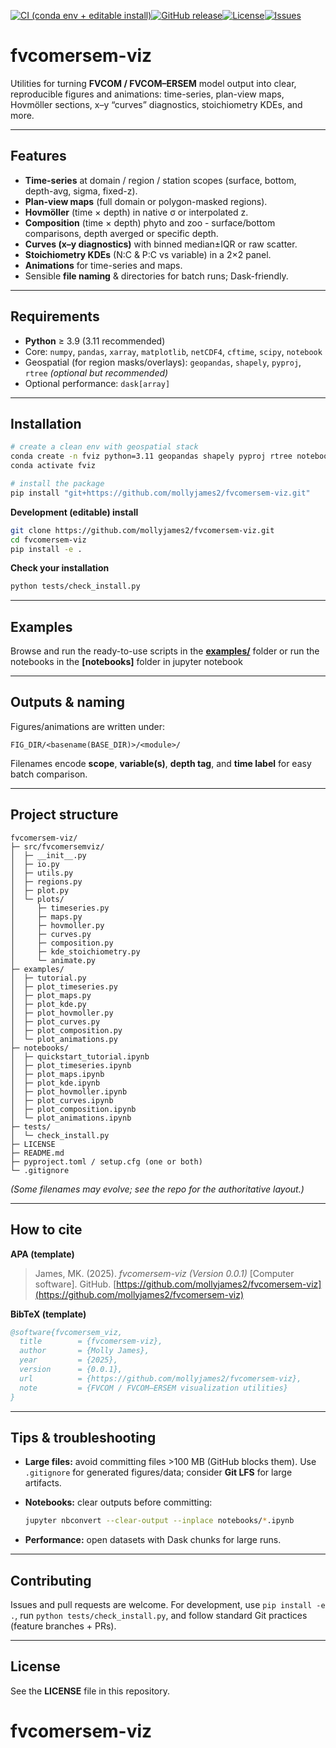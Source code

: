 [![CI (conda env + editable install)](https://github.com/mollyjames2/fvcomersem-viz/actions/workflows/conda-ci.yml/badge.svg)](https://github.com/mollyjames2/fvcomersem-viz/actions/workflows/conda-ci.yml)[![GitHub release](https://img.shields.io/github/v/release/mollyjames2/fvcomersem-viz)](https://github.com/mollyjames2/fvcomersem-viz/releases)[![License](https://img.shields.io/github/license/mollyjames2/fvcomersem-viz)](LICENSE)[![Issues](https://img.shields.io/github/issues/mollyjames2/fvcomersem-viz)](https://github.com/mollyjames2/fvcomersem-viz/issues)


# fvcomersem-viz

Utilities for turning **FVCOM / FVCOM–ERSEM** model output into clear, reproducible figures and animations: time-series, plan-view maps, Hovmöller sections, x–y “curves” diagnostics, stoichiometry KDEs, and more.

---

## Features

* **Time-series** at domain / region / station scopes (surface, bottom, depth-avg, sigma, fixed-z).
* **Plan-view maps** (full domain or polygon-masked regions).
* **Hovmöller** (time × depth) in native σ or interpolated z.
* **Composition** (time × depth) phyto and zoo - surface/bottom comparisons,
  depth averged or specific depth.
* **Curves (x–y diagnostics)** with binned median±IQR or raw scatter.
* **Stoichiometry KDEs** (N:C & P:C vs variable) in a 2×2 panel.
* **Animations** for time-series and maps.
* Sensible **file naming** & directories for batch runs; Dask-friendly.

---

## Requirements

* **Python** ≥ 3.9 (3.11 recommended)
* Core: `numpy`, `pandas`, `xarray`, `matplotlib`, `netCDF4`, `cftime`,
  `scipy`, `notebook`
* Geospatial (for region masks/overlays): `geopandas`, `shapely`, `pyproj`, `rtree` *(optional but recommended)*
* Optional performance: `dask[array]`

---

## Installation

```bash
# create a clean env with geospatial stack
conda create -n fviz python=3.11 geopandas shapely pyproj rtree notebook -c conda-forge
conda activate fviz

# install the package
pip install "git+https://github.com/mollyjames2/fvcomersem-viz.git"
```

**Development (editable) install**

```bash
git clone https://github.com/mollyjames2/fvcomersem-viz.git
cd fvcomersem-viz
pip install -e .
```

**Check your installation**

```bash
python tests/check_install.py
```

---

## Examples

Browse and run the ready-to-use scripts in the **[examples/](https://github.com/mollyjames2/fvcomersem-viz/tree/main/examples)** folder or run the notebooks in the **[notebooks]** folder in jupyter notebook

---

## Outputs & naming

Figures/animations are written under:

```
FIG_DIR/<basename(BASE_DIR)>/<module>/
```

Filenames encode **scope**, **variable(s)**, **depth tag**, and **time label** for easy batch comparison.

---

## Project structure

```
fvcomersem-viz/
├─ src/fvcomersemviz/
│  ├─ __init__.py
│  ├─ io.py
│  ├─ utils.py
│  ├─ regions.py
│  ├─ plot.py
│  └─ plots/
│     ├─ timeseries.py
│     ├─ maps.py
│     ├─ hovmoller.py
│     ├─ curves.py
│     ├─ composition.py
│     ├─ kde_stoichiometry.py
│     └─ animate.py
├─ examples/
│  ├─ tutorial.py
│  ├─ plot_timeseries.py
│  ├─ plot_maps.py
│  ├─ plot_kde.py
│  ├─ plot_hovmoller.py
│  ├─ plot_curves.py
│  ├─ plot_composition.py
│  └─ plot_animations.py
├─ notebooks/
│  ├─ quickstart_tutorial.ipynb
│  ├─ plot_timeseries.ipynb
│  ├─ plot_maps.ipynb
│  ├─ plot_kde.ipynb
│  ├─ plot_hovmoller.ipynb
│  ├─ plot_curves.ipynb
│  ├─ plot_composition.ipynb
│  └─ plot_animations.ipynb
├─ tests/
│  └─ check_install.py
├─ LICENSE
├─ README.md
├─ pyproject.toml / setup.cfg (one or both)
└─ .gitignore
```

*(Some filenames may evolve; see the repo for the authoritative layout.)*

---

## How to cite


**APA (template)**

> James, MK. (2025). *fvcomersem-viz (Version 0.0.1)* [Computer software]. GitHub. [https://github.com/mollyjames2/fvcomersem-viz](https://github.com/mollyjames2/fvcomersem-viz)

**BibTeX (template)**

```bibtex
@software{fvcomersem_viz,
  title        = {fvcomersem-viz},
  author       = {Molly James},
  year         = {2025},
  version      = {0.0.1},
  url          = {https://github.com/mollyjames2/fvcomersem-viz},
  note         = {FVCOM / FVCOM–ERSEM visualization utilities}
}
```


---

## Tips & troubleshooting

* **Large files:** avoid committing files >100 MB (GitHub blocks them). Use `.gitignore` for generated figures/data; consider **Git LFS** for large artifacts.
* **Notebooks:** clear outputs before committing:

  ```bash
  jupyter nbconvert --clear-output --inplace notebooks/*.ipynb
  ```
* **Performance:** open datasets with Dask chunks for large runs.

---

## Contributing

Issues and pull requests are welcome. For development, use `pip install -e .`, run `python tests/check_install.py`, and follow standard Git practices (feature branches + PRs).

---

## License

See the **LICENSE** file in this repository.


# fvcomersem-viz
